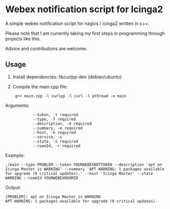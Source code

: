 # Webex notification script for Icinga2

A simple webex notification script for nagios / icinga2 written in c++.

Please note that I am currently taking my first steps in programming through projects like this. 

Advice and contributions are welcome. 

## Usage 

1. Install dependencies: libcurlpp-dev (debian/ubuntu)
2. Compile the main.cpp file: 

        g++ main.cpp -l curlpp -l curl -l pthread -o main

Arguments:

                --token, -t required
                --type, -T required
                --description, -d required
                --summary, -e required
                --host, -h required
                --service, -s 
                --state, -S required
                --roomId, -r required

Example:

    ./main --type PROBLEM --token YOURWEBEXBOTTOKEN --description 'apt on Icinga Master is WARNING' --summary 'APT WARNING: 1 packages available for upgrade (0 critical updates).' --host 'Icinga Master' --state WARNING --roomId YOURWEBEXROOMID

Output:

    [PROBLEM]: apt on Icinga Master is WARNING
    APT WARNING: 1 packages available for upgrade (0 critical updates).
